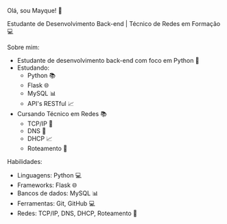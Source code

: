 Olá, sou Mayque! 👋

Estudante de Desenvolvimento Back-end | Técnico de Redes em Formação 💻

Sobre mim:

- Estudante de desenvolvimento back-end com foco em Python 🐍
- Estudando:
    - Python 📚
    - Flask 🌐
    - MySQL 📊
    - API's RESTful 📈
- Cursando Técnico em Redes 📚
    - TCP/IP 🔌
    - DNS 📖
    - DHCP 📈
    - Roteamento 🚀

Habilidades:

- Linguagens: Python 💻
- Frameworks: Flask 🌐
- Bancos de dados: MySQL 📊
- Ferramentas: Git, GitHub 💻
- Redes: TCP/IP, DNS, DHCP, Roteamento 🔌
<!---
Dossmf/Dossmf is a ✨ special ✨ repository because its `README.md` (this file) appears on your GitHub profile.
You can click the Preview link to take a look at your changes.
--->
